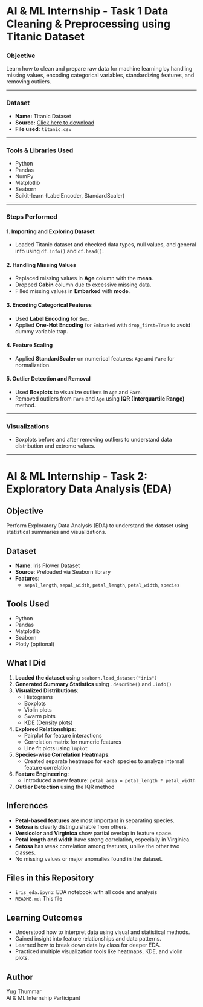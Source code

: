 # AI & ML Internship - Task 1 Data Cleaning & Preprocessing using Titanic Dataset

### Objective
Learn how to clean and prepare raw data for machine learning by handling missing values, encoding categorical variables, standardizing features, and removing outliers.

---

### Dataset
- **Name:** Titanic Dataset
- **Source:** [Click here to download](https://www.kaggle.com/datasets/brendan45774/titanic)
- **File used:** `titanic.csv`

---

###  Tools & Libraries Used
- Python
- Pandas
- NumPy
- Matplotlib
- Seaborn
- Scikit-learn (LabelEncoder, StandardScaler)

---

###  Steps Performed

#### 1. Importing and Exploring Dataset
- Loaded Titanic dataset and checked data types, null values, and general info using `df.info()` and `df.head()`.

#### 2. Handling Missing Values
- Replaced missing values in **Age** column with the **mean**.
- Dropped **Cabin** column due to excessive missing data.
- Filled missing values in **Embarked** with **mode**.

#### 3. Encoding Categorical Features
- Used **Label Encoding** for `Sex`.
- Applied **One-Hot Encoding** for `Embarked` with `drop_first=True` to avoid dummy variable trap.

#### 4. Feature Scaling
- Applied **StandardScaler** on numerical features: `Age` and `Fare` for normalization.

#### 5. Outlier Detection and Removal
- Used **Boxplots** to visualize outliers in `Age` and `Fare`.
- Removed outliers from `Fare` and `Age` using **IQR (Interquartile Range)** method.

---

###  Visualizations
- Boxplots before and after removing outliers to understand data distribution and extreme values.

---
# AI & ML Internship - Task 2: Exploratory Data Analysis (EDA)

## Objective
Perform Exploratory Data Analysis (EDA) to understand the dataset using statistical summaries and visualizations.

## Dataset
- **Name**: Iris Flower Dataset
- **Source**: Preloaded via Seaborn library
- **Features**: 
  - `sepal_length`, `sepal_width`, `petal_length`, `petal_width`, `species`

## Tools Used
- Python
- Pandas
- Matplotlib
- Seaborn
- Plotly (optional)

## What I Did

1. **Loaded the dataset** using `seaborn.load_dataset("iris")`
2. **Generated Summary Statistics** using `.describe()` and `.info()`
3. **Visualized Distributions**:
   - Histograms
   - Boxplots
   - Violin plots
   - Swarm plots
   - KDE (Density plots)
4. **Explored Relationships**:
   - Pairplot for feature interactions
   - Correlation matrix for numeric features
   - Line fit plots using `lmplot`
5. **Species-wise Correlation Heatmaps**:
   - Created separate heatmaps for each species to analyze internal feature correlation
6. **Feature Engineering**:
   - Introduced a new feature: `petal_area = petal_length * petal_width`
7. **Outlier Detection** using the IQR method

## Inferences

- **Petal-based features** are most important in separating species.
- **Setosa** is clearly distinguishable from others.
- **Versicolor** and **Virginica** show partial overlap in feature space.
- **Petal length and width** have strong correlation, especially in Virginica.
- **Setosa** has weak correlation among features, unlike the other two classes.
- No missing values or major anomalies found in the dataset.

## Files in this Repository

- `iris_eda.ipynb`: EDA notebook with all code and analysis
- `README.md`: This file

## Learning Outcomes

- Understood how to interpret data using visual and statistical methods.
- Gained insight into feature relationships and data patterns.
- Learned how to break down data by class for deeper EDA.
- Practiced multiple visualization tools like heatmaps, KDE, and violin plots.

## Author
Yug Thummar  
AI & ML Internship Participant  

